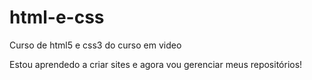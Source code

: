 # html-e-css
 Curso de html5 e css3 do curso em video 

 Estou aprendedo a criar sites e agora vou gerenciar meus repositórios!
 